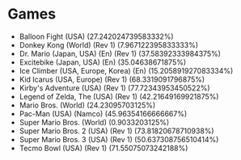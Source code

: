 # Games
- Balloon Fight (USA) (27.242024739583332%)
- Donkey Kong (World) (Rev 1) (7.967122395833333%)
- Dr. Mario (Japan, USA) (En) (Rev 1) (37.58392333984375%)
- Excitebike (Japan, USA) (En) (35.04638671875%)
- Ice Climber (USA, Europe, Korea) (En) (15.205891927083334%)
- Kid Icarus (USA, Europe) (Rev 1) (68.3319091796875%)
- Kirby's Adventure (USA) (Rev 1) (77.72343953450522%)
- Legend of Zelda, The (USA) (Rev 1) (42.21649169921875%)
- Mario Bros. (World) (24.23095703125%)
- Pac-Man (USA) (Namco) (45.96354166666667%)
- Super Mario Bros. (World) (0.9033203125%)
- Super Mario Bros. 2 (USA) (Rev 1) (73.81820678710938%)
- Super Mario Bros. 3 (USA) (Rev 1) (50.637308756510414%)
- Tecmo Bowl (USA) (Rev 1) (71.55075073242188%)
